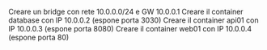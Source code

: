 Creare un bridge con rete 10.0.0.0/24 e GW 10.0.0.1
Creare il container database con IP 10.0.0.2 (espone porta 3030)
Creare il container api01 con IP 10.0.0.3 (espone porta 8080)
Creare il container web01 con IP 10.0.0.4 (espone porta 80)
